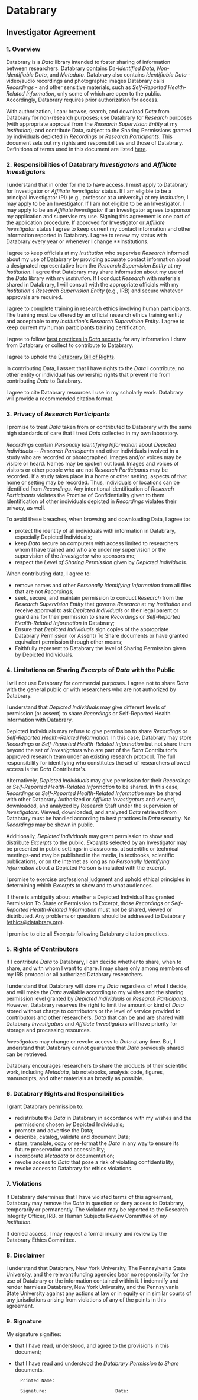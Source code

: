 # Databrary## Investigator Agreement### 1.	Overview
Databrary is a *Data* library intended to foster sharing of information between researchers. Databrary contains *De-Identified Data*, *Non-*Identifiable Data**, and *Metadata*. Databrary also contains *Identifiable Data* - video/audio recordings and photographic images Databrary calls *Recordings* - and other sensitive materials, such as *Self-Reported Health-Related Information*, only some of which are open to the public. Accordingly, Databrary requires prior authorization for access.With authorization, I can: browse, search, and download *Data* from Databrary for non-research purposes; use Databrary for *Research* purposes (with appropriate approval from the *Research Supervision Entity* at my *Institution*); and contribute Data, subject to the Sharing Permissions granted by individuals depicted in *Recordings* or *Research Participants*. This document sets out my rights and responsibilities and those of Databrary. Definitions of terms used in this document are listed [here](https://github.com/databrary/policies/blob/master/definitions.md).
### 2.	Responsibilities of Databrary *Investigators* and *Affiliate Investigator*sI understand that in order for me to have access, I must apply to Databrary for Investigator or *Affiliate Investigator* status. If I am eligible to be a principal investigator (PI) (e.g., professor at a university) at my *Institution*, I may apply to be an Investigator. If I am not eligible to be an Investigator, I may apply to be an *Affiliate Investigator* if an Investigator agrees to sponsor my application and supervise my use. Signing this agreement is one part of the application procedure. If approved for Investigator or *Affiliate Investigator* status I agree to keep current my contact information and other information reported in Databrary. I agree to renew my status with Databrary every year or whenever I change **Institution*s*. I agree to keep officials at my *Institution* who supervise *Research* informed about my use of Databrary by providing accurate contact information about a designated representative from the *Research Supervision Entity* at my *Institution*. I agree that Databrary may share information about my use of the *Data* library with my *Institution*. If I conduct *Research* with materials shared in Databrary, I will consult with the appropriate officials with my *Institution*'s *Research Supervision Entity* (e.g., IRB) and secure whatever approvals are required.I agree to complete training in research ethics involving human participants. The training must be offered by an official research ethics training entity and acceptable to my *Institution*'s *Research Supervision Entity*. I agree to keep current my human participants training certification.I agree to follow [best practices in *Data* security](https://github.com/databrary/policies/blob/master/best-practices.md) for any information I draw from Databrary or collect to contribute to Databrary.I agree to uphold the [Databrary Bill of Rights](https://github.com/databrary/policies/blob/master/bill-of-rights.md).In contributing Data, I assert that I have rights to the *Data* I contribute; no other entity or individual has ownership rights that prevent me from contributing *Data* to Databrary.I agree to cite Databrary resources I use in my scholarly work. Databrary will provide a recommended citation format.
### 3.	Privacy of *Research Participants*I promise to treat *Data* taken from or contributed to Databrary with the same high standards of care that I treat *Data* collected in my own laboratory. *Recordings* contain *Personally Identifying Information* about *Depicted Individuals* -- *Research Participants* and other individuals involved in a study who are recorded or photographed. Images and/or voices may be visible or heard. Names may be spoken out loud. Images and voices of visitors or other people who are not *Research Participants* may be recorded. If a study takes place in a home or other setting, aspects of that home or setting may be recorded. Thus, individuals or locations can be identified from *Recordings*. Any intentional identification of *Research Participants* violates the Promise of Confidentiality given to them. Identification of other individuals depicted in *Recordings* violates their privacy, as well. To avoid these breaches, when browsing and downloading Data, I agree to:
- protect the identity of all individuals with information in Databrary, especially Depicted Individuals; - keep *Data* secure on computers with access limited to researchers whom I have trained and who are under my supervision or the supervision of the *Investigator* who sponsors me;- respect the *Level of Sharing Permission* given by *Depicted Individuals*.When contributing data, I agree to:
- remove names and other *Personally Identifying Information* from all files that are not *Recordings*; - seek, secure, and maintain permission to conduct *Research* from the *Research Supervision Entity* that governs *Research* at my *Institution* and receive approval to ask *Depicted Individuals* or their legal parent or guardians for their permission to share *Recordings* or *Self-Reported Health-Related Information* in Databrary; - Ensure that *Depicted Individuals* sign copies of the appropriate Databrary Permission (or Assent) To Share documents or have granted equivalent permission through other means; - Faithfully represent to Databrary the level of Sharing Permission given by Depicted Individuals.
### 4.	Limitations on Sharing  *Excerpts* of *Data* with the PublicI will not use Databrary for commercial purposes. I agree not to share *Data* with the general public or with researchers who are not authorized by Databrary. I understand that *Depicted Individuals* may give different levels of permission (or assent) to share *Recordings* or Self-Reported Health Information with Databrary.Depicted Individuals may refuse to give permission to share *Recordings* or *Self-Reported Health-Related Information*. In this case, Databrary may store *Recordings* or *Self-Reported Health-Related Information* but not share them beyond the set of *Investigators* who are part of the *Data* Contributor's approved research team under an existing research protocol. The full responsibility for identifying who constitutes the set of researchers allowed access is the *Data* Contributor's.Alternatively, *Depicted Individuals* may give permission for their *Recordings* or *Self-Reported Health-Related Information* to be shared. In this case, *Recordings* or *Self-Reported Health-Related Information* may be shared with other Databrary Authorized or *Affiliate Investigator*s and viewed, downloaded, and analyzed by Research Staff under the supervision of *Investigators*. Viewed, downloaded, and analyzed *Data* retrieved from Databrary must be handled according to best practices in *Data* security. No *Recordings* may be shown in public. Additionally, *Depicted Individuals* may grant permission to show and distribute  *Excerpts* to the public. *Excerpts* selected by an Investigator may be presented in public settings-in classrooms, at scientific or technical meetings-and may be published in the media, in textbooks, scientific publications, or on the Internet as long as no *Personally Identifying Information* about a Depicted Person is included with the excerpt. I promise to exercise professional judgment and uphold ethical principles in determining which *Excerpts* to show and to what audiences. If there is ambiguity about whether a Depicted Individual has granted Permission To Share or Permission to Excerpt, those *Recordings* or *Self-Reported Health-Related Information* must not be shared, viewed or distributed. Any problems or questions should be addressed to Databrary (ethics@databrary.org).I promise to cite all *Excerpts* following Databrary citation practices.
### 5.	Rights of Contributors
If I contribute *Data* to Databrary, I can decide whether to share, when to share, and with whom I want to share. I may share only among members of my IRB protocol or all authorized Databrary researchers. I understand that Databrary will store my *Data* regardless of what I decide, and will make the *Data* available according to my wishes and the sharing permission level granted by *Depicted Individuals* or *Research Participants*. However, Databrary reserves the right to limit the amount or kind of *Data* stored without charge to contributors or the level of service provided to contributors and other researchers. *Data* that can be and are shared with Databrary *Investigators* and *Affiliate Investigator*s will have priority for storage and processing resources.*Investigators* may change or revoke access to *Data* at any time. But, I understand that Databrary cannot guarantee that *Data* previously shared can be retrieved.Databrary encourages researchers to share the products of their scientific work, including *Metadata*, lab notebooks, analysis code, figures, manuscripts, and other materials as broadly as possible.
### 6.	Databrary Rights and ResponsibilitiesI grant Databrary permission to:
   - redistribute the *Data* in Databrary in accordance with my wishes and the permissions chosen by Depicted Individuals; - promote and advertise the Data; - describe, catalog, validate and document Data; - store, translate, copy or re-format the *Data* in any way to ensure its future preservation and accessibility; - incorporate *Metadata* or documentation;- revoke access to *Data* that pose a risk of violating confidentiality;- revoke access to Databrary for ethics violations.### 7.	Violations
If Databrary determines that I have violated terms of this agreement, Databrary may remove the *Data* in question or deny access to Databrary, temporarily or permanently. The violation may be reported to the Research Integrity Officer, IRB, or Human Subjects Review Committee of my *Institution*.If denied access, I may request a formal inquiry and review by the Databrary Ethics Committee.### 8.	Disclaimer
I understand that Databrary, New York University, The Pennsylvania State University, and the relevant funding agencies bear no responsibility for the use of Databrary or the information contained within it. I indemnify and render harmless Databrary, New York University, and the Pennsylvania State University against any actions at law or in equity or in similar courts of any jurisdictions arising from violations of any of the points in this agreement.### 9.	SignatureMy signature signifies:- that I have read, understood, and agree to the provisions in this document;- that I have read and understood the *Databrary Permission to Share* documents.

		Printed Name:
	
		Signature:							Date: